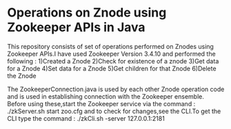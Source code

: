 # Operations on Znode using Zookeeper APIs in Java

This repository consists of set of operations performed on Znodes using Zookeeper APIs.I have used Zookeeper Version 3.4.10 and performed the following : 
1)Created a Znode
2)Check for existence of a znode
3)Get data for a Znode
4)Set data for a Znode
5)Get children for that Znode
6)Delete the Znode


The ZookeeperConnection.java is used by each other Znode operation code and is used in establishing connection with the Zookeeper ensemble.
Before using these,start the Zookeeper service via the command :
 ./zkServer.sh start zoo.cfg
 and to check for changes,see the CLI.To get the CLI type the command :
 ./zkCli.sh -server 127.0.0.1:2181
